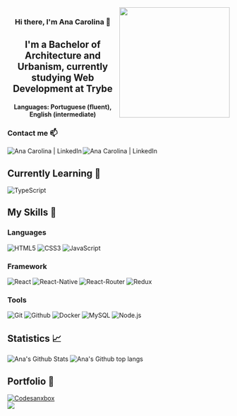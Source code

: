 <img align="right" width="250px" src="https://user-images.githubusercontent.com/84690257/188514618-d1d03529-1a30-4e51-8d22-a1359117732f.png">
<h3 align="center">
Hi there, I'm Ana Carolina 👋
</h3>

<h2 align="center">
I'm a Bachelor of Architecture and Urbanism, currently studying Web Development at Trybe
</h2> 
<h4 align="center">
  Languages: Portuguese (fluent), English (intermediate)
</h4>

### Contact me 📫
<a target="_blank" href="https://www.linkedin.com/in/ana-c-b-magalhaes/"><img align="left" src="https://img.shields.io/badge/LinkedIn-0077B5?style=for-the-badge&logo=linkedin&logoColor=white" alt="Ana Carolina | LinkedIn"/></a>
<a target="_blank" href="mailto:carol2015bortolini@gmail.com"><img align="left" src="https://img.shields.io/badge/Gmail-D14836?style=for-the-badge&logo=gmail&logoColor=white" alt="Ana Carolina | LinkedIn"/></a>
<br>

## Currently Learning 🌱
![TypeScript](https://img.shields.io/badge/TypeScript-007ACC?style=for-the-badge&logo=typescript&logoColor=white)


## My Skills 💼
### Languages
![HTML5](https://img.shields.io/badge/HTML5-E34F26?style=for-the-badge&logo=html5&logoColor=white)
![CSS3](https://img.shields.io/badge/CSS3-1572B6?style=for-the-badge&logo=css3&logoColor=white)
![JavaScript](https://img.shields.io/badge/JavaScript-F7DF1E?style=for-the-badge&logo=javascript&logoColor=black)

### Framework
![React](https://img.shields.io/badge/React-20232A?style=for-the-badge&logo=react&logoColor=61DAFB)
![React-Native](https://img.shields.io/badge/React_Native-20232A?style=for-the-badge&logo=react&logoColor=61DAFB)
![React-Router](https://img.shields.io/badge/React_Router-CA4245?style=for-the-badge&logo=react-router&logoColor=white)
![Redux](https://img.shields.io/badge/Redux-593D88?style=for-the-badge&logo=redux&logoColor=white)

### Tools
![Git](https://img.shields.io/badge/Git-E34F26?style=for-the-badge&logo=git&logoColor=white)
![Github](https://img.shields.io/badge/GitHub-100000?style=for-the-badge&logo=github&logoColor=white)
![Docker](https://img.shields.io/badge/Docker-2496ED?style=for-the-badge&logo=docker&logoColor=white)
![MySQL](https://img.shields.io/badge/MySQL-00000F?style=for-the-badge&logo=mysql&logoColor=white)
![Node.js](https://img.shields.io/badge/Node.js-43853D?style=for-the-badge&logo=node.js&logoColor=white)

## Statistics 📈
![Ana's Github Stats](https://github-readme-stats.vercel.app/api?username=aninhabort&show_icons=true&theme=dracula&include_all_commits=true&count_private=true)
![Ana's Github top langs](https://github-readme-stats.vercel.app/api/top-langs/?username=aninhabort&theme=dracula)

## Portfolio 📝
[![Codesanxbox](https://img.shields.io/badge/Codesandbox-000000?style=for-the-badge&logo=CodeSandbox&logoColor=white)](https://codesandbox.io/u/aninhabort)
<br>
<a target="_blank" href="https://aninhabort.github.io/">
  <img src="[https://static.thenounproject.com/png/2595789-200.png](https://mir-s3-cdn-cf.behance.net/project_modules/disp/945b0225337909.563440870421b.png)">
</a>

